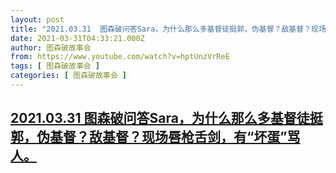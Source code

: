 ```yaml
---
layout: post
title: "2021.03.31  图森破问答Sara，为什么那么多基督徒挺郭，伪基督？敌基督？现场唇枪舌剑，有“坏蛋”骂人。"
date: 2021-03-31T04:33:21.000Z
author: 图森破故事会
from: https://www.youtube.com/watch?v=hptUnzVrReE
tags: [ 图森破故事会 ]
categories: [ 图森破故事会 ]
---
```

<!--1617165201000-->
[2021.03.31  图森破问答Sara，为什么那么多基督徒挺郭，伪基督？敌基督？现场唇枪舌剑，有“坏蛋”骂人。](https://www.youtube.com/watch?v=hptUnzVrReE)
------

<div>

</div>
